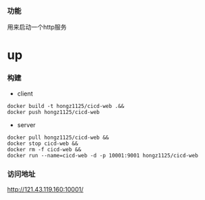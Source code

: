### 功能

用来启动一个http服务

# up

### 构建
- client
```
docker build -t hongz1125/cicd-web .&&
docker push hongz1125/cicd-web
```
- server
```
docker pull hongz1125/cicd-web && 
docker stop cicd-web && 
docker rm -f cicd-web && 
docker run --name=cicd-web -d -p 10001:9001 hongz1125/cicd-web
```
### 访问地址
http://121.43.119.160:10001/